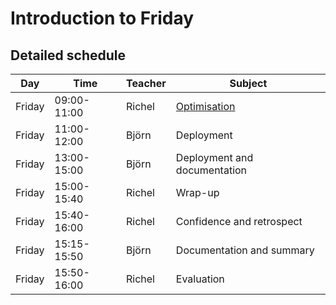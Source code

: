 # Introduction to Friday

## Detailed schedule

Day      |Time       |Teacher|Subject
---------|-----------|-------|----------------------------------------------------------
Friday   |09:00-11:00|Richel |[Optimisation](optimisation/README.md)
Friday   |11:00-12:00|Björn  |Deployment
Friday   |13:00-15:00|Björn  |Deployment and documentation
Friday   |15:00-15:40|Richel |Wrap-up
Friday   |15:40-16:00|Richel |Confidence and retrospect
Friday   |15:15-15:50|Björn  |Documentation and summary
Friday   |15:50-16:00|Richel |Evaluation

